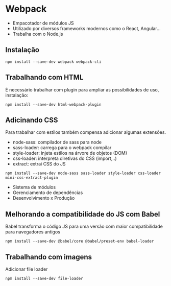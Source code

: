 # Webpack
- Empacotador de módulos JS
- Utilizado por diversos frameworks modernos como o React, Angular...
- Trabalha com o Node.js

## Instalação
```
npm install --save-dev webpack webpack-cli
```


## Trabalhando com HTML
É necessário trabalhar com plugin para ampliar as possibilidades de uso, instalação:

```
npm install --save-dev html-webpack-plugin
```


## Adicinando CSS
Para trabalhar com estilos também compensa adicionar algumas extensões.
- node-sass: compilador de sass para node
- sass-loader: carrega para o webpack compilar
- style-loader: injeta estilos na árvore de objetos (DOM)
- css-loader: interpreta diretivas do CSS (import,..)
- extract: extrai CSS do JS

```
npm install --save-dev node-sass sass-loader style-loader css-loader mini-css-extract-plugin
```

- Sistema de módulos
- Gerenciamento de dependências
- Desenvolvimento x Produção

## Melhorando a compatibilidade do JS com Babel
Babel transforma o código JS para uma versão com maior compatibilidade para navegadores antigos

```
npm install --save-dev @babel/core @babel/preset-env babel-loader
```


## Trabalhando com imagens
Adicionar file loader

```
npm install --save-dev file-loader
```